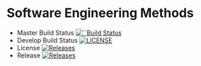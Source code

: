 # Software Engineering Methods

- Master Build Status [![``Build Status](https://travis-ci.org/maureen-napier/sem.svg?branch=master)](https://travis-ci.org/maureen-napier/sem)
- Develop Build Status [![LICENSE](https://img.shields.io/github/license/<github-username>/sem.svg?style=flat-square)](https://github.com/maureen-napier/sem/blob/master/LICENSE)
- License [![Releases](https://img.shields.io/github/release/<github-username>/sem/all.svg?style=flat-square)](https://github.com/maureen-napier/sem/releases)
- Release [![Releases](https://img.shields.io/github/release/kevin-chalmers/sem/all.svg?style=flat-square)](https://github.com/maureen-napier/sem/releases)


